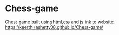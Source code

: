 # Chess-game
Chess game built using html,css and js 
link to website: 
https://keerthikashetty08.github.io/Chess-game/
